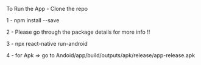 To Run the App - Clone the repo

1 - npm install --save

2 - Please go through the package details for more info !!

3 - npx react-native run-android

4 - for Apk => go to Andoid/app/build/outputs/apk/release/app-release.apk
